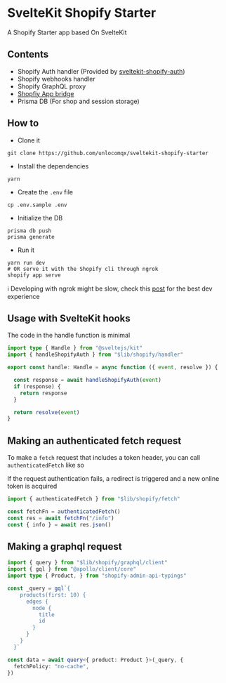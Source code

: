 # SvelteKit Shopify Starter

A Shopify Starter app based On SvelteKit

## Contents

- Shopify Auth handler (Provided
  by [sveltekit-shopify-auth](https://github.com/unlocomqx/sveltekit-shopify-auth))
- Shopify webhooks handler
- Shopify GraphQL proxy
- [Shopfiy App bridge](https://shopify.dev/apps/tools/app-bridge)
- Prisma DB (For shop and session storage)

## How to

- Clone it

```shell
git clone https://github.com/unlocomqx/sveltekit-shopify-starter
```

- Install the dependencies

```shell
yarn
```

- Create the `.env` file

```shell
cp .env.sample .env
```

- Initialize the DB

```shell
prisma db push
prisma generate
```

- Run it

```shell
yarn run dev 
# OR serve it with the Shopify cli through ngrok
shopify app serve 
```

ℹ️ Developing with ngrok might be slow, check
this [post](https://dev.to/unlocomqx/a-much-better-dx-for-shopify-apps-38ln) for the best dev
experience

## Usage with SvelteKit hooks

The code in the handle function is minimal

```ts
import type { Handle } from "@sveltejs/kit"
import { handleShopifyAuth } from "$lib/shopify/handler"

export const handle: Handle = async function ({ event, resolve }) {

  const response = await handleShopifyAuth(event)
  if (response) {
    return response
  }

  return resolve(event)
}
```

## Making an authenticated fetch request

To make a `fetch` request that includes a token header, you can call `authenticatedFetch` like so

If the request authentication fails, a redirect is triggered and a new online token is acquired

```ts
import { authenticatedFetch } from "$lib/shopify/fetch"

const fetchFn = authenticatedFetch()
const res = await fetchFn("/info")
const { info } = await res.json()
```

## Making a graphql request

```ts
import { query } from "$lib/shopify/graphql/client"
import { gql } from "@apollo/client/core"
import type { Product, } from "shopify-admin-api-typings"

const _query = gql`{
    products(first: 10) {
      edges {
        node {
          title
          id
        }
      }
    }
  }`

const data = await query<{ product: Product }>(_query, {
  fetchPolicy: "no-cache",
})
```
